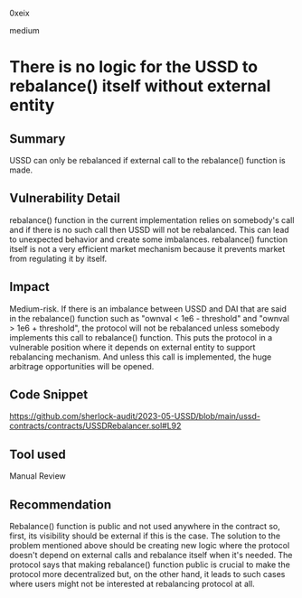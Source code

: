 0xeix

medium

# There is no logic for the USSD to rebalance() itself without external entity

## Summary

USSD can only be rebalanced if external call to the rebalance() function is made.

## Vulnerability Detail

rebalance() function in the current implementation relies on somebody's call and if there is no such call then USSD will not be rebalanced. This can lead to unexpected behavior and create some imbalances. rebalance() function itself is not a very efficient market mechanism because it prevents market from regulating it by itself. 

## Impact

Medium-risk. If there is an imbalance between USSD and DAI that are said in the rebalance() function such as "ownval < 1e6 - threshold" and "ownval > 1e6 + threshold", the protocol will not be rebalanced unless somebody implements this call to rebalance() function. This puts the protocol in a vulnerable position where it depends on external entity to support rebalancing mechanism. And unless this call is implemented, the huge arbitrage opportunities will be opened.

## Code Snippet

https://github.com/sherlock-audit/2023-05-USSD/blob/main/ussd-contracts/contracts/USSDRebalancer.sol#L92

## Tool used

Manual Review

## Recommendation

Rebalance() function is public and not used anywhere in the contract so, first, its visibility should be external if this is the case. The solution to the problem mentioned above should be creating new logic where the protocol doesn't depend on external calls and rebalance itself when it's needed. The protocol says that making rebalance() function public is crucial to make the protocol more decentralized but, on the other hand, it leads to such cases where users might not be interested at rebalancing protocol at all.